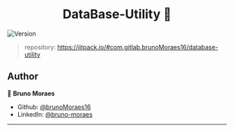 <h1 align="center">DataBase-Utility 👋</h1>
<p>
  <img alt="Version" src="https://img.shields.io/badge/version-1.0.0-green.svg?cacheSeconds=2592000" />
</p>

> repository:  https://jitpack.io/#com.gitlab.brunoMoraes16/database-utility

## Author

👤 **Bruno Moraes**

* Github: [@brunoMoraes16](https://github.com/brunoMoraes16)
* LinkedIn: [@bruno-moraes](https://linkedin.com/in/bruno-moraes-b58bb8181)

***